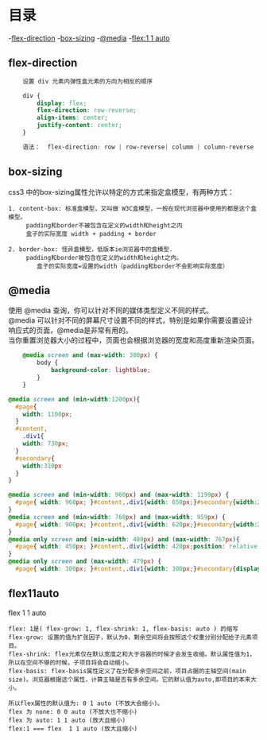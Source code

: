 # 目录

-[flex-direction](#flex-direction)
-[box-sizing](#box-sizing)
-[@media](#@media)
-[flex:1 1 auto](#flex11auto)
## flex-direction

```css
	设置 div 元素内弹性盒元素的方向为相反的顺序

	div {
		display: flex;
		flex-direction: row-reverse;
		align-items: center;
		justify-content: center;
	}

	语法：  flex-direction: row | row-reverse| columm | column-reverse | initial | inherit

```

## box-sizing

css3 中的box-sizing属性允许以特定的方式来指定盒模型，有两种方式：  
```
1. content-box: 标准盒模型，又叫做 W3C盒模型，一般在现代浏览器中使用的都是这个盒模型。  
	 padding和border不被包含在定义的width和height之内 
	 盒子的实际宽度 width + padding + border

2. border-box: 怪异盒模型，低版本ie浏览器中的盒模型.
	 padding和border被包含在定义的width和height之内。 
		盒子的实际宽度=设置的width（padding和border不会影响实际宽度）

```

## @media

使用 @media 查询，你可以针对不同的媒体类型定义不同的样式。   
@media 可以针对不同的屏幕尺寸设置不同的样式，特别是如果你需要设置设计响应式的页面，@media是非常有用的。  
当你重置浏览器大小的过程中，页面也会根据浏览器的宽度和高度重新渲染页面。  

```css
	@media screen and (max-width: 300px) {
		body {
			background-color: lightblue;
		}
	}

```

```css
@media screen and (min-width:1200px){
  #page{ 
    width: 1100px;
  }
  #content,
    .div1{
    width: 730px;
  }
  #secondary{
    width:310px
  }
}

@media screen and (min-width: 960px) and (max-width: 1199px) {
  #page{ width: 960px; }#content,.div1{width: 650px;}#secondary{width:250px}select{max-width:200px}
}
@media screen and (min-width: 768px) and (max-width: 959px) {
  #page{ width: 900px; }#content,.div1{width: 620px;}#secondary{width:220px}select{max-width:180px}
}
@media only screen and (min-width: 480px) and (max-width: 767px){
  #page{ width: 450px; }#content,.div1{width: 420px;position: relative; }#secondary{display:none}#access{width: 450px; }#access a {padding-right:5px}#access a img{display:none}#rss{display:none}#branding #s{display:none}
}
@media only screen and (max-width: 479px) {
  #page{ width: 300px; }#content,.div1{width: 300px;}#secondary{display:none}#access{width: 330px;} #access a {padding-right:10px;padding-left:10px}#access a img{display:none}#rss{display:none}#branding 
```


## flex11auto

flex 1 1 auto

```
flex: 1是( flex-grow: 1, flex-shrink: 1, flex-basis: auto ) 的缩写
flex-grow: 设置的值为扩张因子，默认为0，剩余空间将会按照这个权重分别分配给子元素项目。
flex-shrink: flex元素仅在默认宽度之和大于容器的时候才会发生收缩。默认属性值为1， 所以在空间不够的时候，子项目将会自动缩小。
flex-basis: flex-basis属性定义了在分配多余空间之前，项目占据的主轴空间(main size)。浏览器根据这个属性，计算主轴是否有多余空间。它的默认值为auto,即项目的本来大小。

所以flex属性的默认值为: 0 1 auto (不放大会缩小)。
flex 为 none: 0 0 auto (不放大也不缩小)
flex 为 auto: 1 1 auto (放大且缩小)
flex:1 === flex  1 1 auto (放大且缩小)

```



















